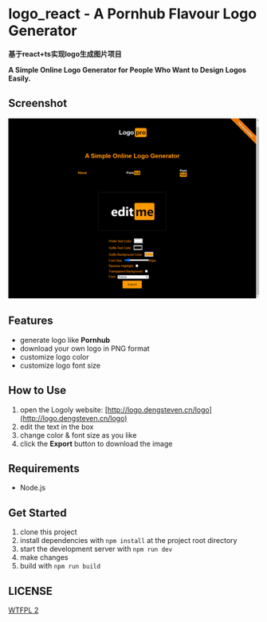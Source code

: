 # logo_react -  A Pornhub Flavour Logo Generator
**基于react+ts实现logo生成图片项目**



**A Simple Online Logo Generator for People Who Want to Design Logos Easily.**

## Screenshot

![screenshot](./screenshot.png)

## Features

- generate logo like **Pornhub**
- download your own logo in PNG format
- customize logo color
- customize logo font size

## How to Use

1. open the Logoly website: [http://logo.dengsteven.cn/logo](http://logo.dengsteven.cn/logo) 
2. edit the text in the box
3. change color & font size as you like
4. click the **Export** button to download the image


## Requirements

- Node.js

## Get Started

1. clone this project
2. install dependencies with `npm install` at the project root directory
3. start the development server with `npm run dev`
4. make changes
5. build with `npm run build`


## LICENSE

[WTFPL 2](LICENSE)
